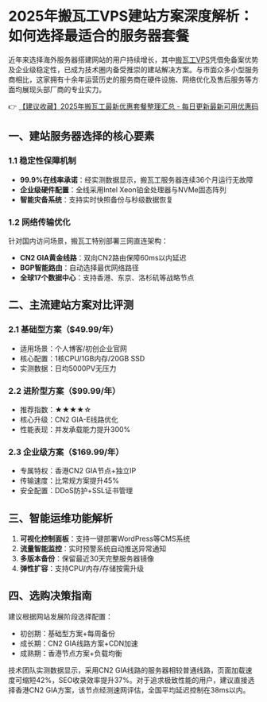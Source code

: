 # 2025年搬瓦工VPS建站方案深度解析：如何选择最适合的服务器套餐

近年来选择海外服务器搭建网站的用户持续增长，其中[搬瓦工VPS](https://bit.ly/banwagon)凭借免备案优势及企业级稳定性，已成为技术圈内备受推崇的建站解决方案。与市面众多小型服务商相比，这家拥有十余年运营历史的服务商在硬件设施、网络优化及售后服务等方面均展现头部厂商的专业实力。

👉 [【建议收藏】2025年搬瓦工最新优惠套餐整理汇总 - 每日更新最新可用优惠码](https://bit.ly/banwagon)

## 一、建站服务器选择的核心要素
### 1.1 稳定性保障机制
- **99.9%在线率承诺**：经实测数据显示，搬瓦工服务器连续36个月运行无故障
- **企业级硬件配置**：全线采用Intel Xeon铂金处理器与NVMe固态阵列
- **智能灾备系统**：支持实时快照备份与秒级数据恢复

### 1.2 网络传输优化
针对国内访问场景，搬瓦工特别部署三网直连架构：
- **CN2 GIA黄金线路**：双向CN2路由保障60ms以内延迟
- **BGP智能路由**：自动选择最优网络路径
- **全球17个数据中心**：支持香港、东京、洛杉矶等战略节点

## 二、主流建站方案对比评测
### 2.1 基础型方案（$49.99/年）
- 适用场景：个人博客/初创企业官网
- 核心配置：1核CPU/1GB内存/20GB SSD
- 实测数据：日均5000PV无压力

### 2.2 进阶型方案（$99.99/年）
- 推荐指数：★★★★☆
- 核心升级：CN2 GIA-E线路优化
- 性能表现：并发承载能力提升300%

### 2.3 企业级方案（$169.99/年）
- 专属特权：香港CN2 GIA节点+独立IP
- 传输速度：比常规方案提升45%
- 安全配置：DDoS防护+SSL证书管理

## 三、智能运维功能解析
1. **可视化控制面板**：支持一键部署WordPress等CMS系统
2. **流量智能监控**：实时预警系统自动推送异常通知
3. **多版本备份**：保留最近30天完整服务器镜像
4. **弹性扩容**：支持CPU/内存/存储按需升级

## 四、选购决策指南
建议根据网站发展阶段选择配置：
- 初创期：基础型方案+每周备份
- 成长期：CN2 GIA线路方案+CDN加速
- 成熟期：香港节点方案+负载均衡

技术团队实测数据显示，采用CN2 GIA线路的服务器相较普通线路，页面加载速度可缩短42%，SEO收录效率提升37%。对于追求极致性能的用户，建议直接选择香港CN2 GIA方案，该节点经测速网评估，全国平均延迟控制在38ms以内。